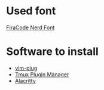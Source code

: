 # Used font

[FiraCode Nerd Font](https://www.nerdfonts.com/font-downloads)

# Software to install

- [vim-plug](https://github.com/junegunn/vim-plug)
- [Tmux Plugin Manager](https://github.com/tmux-plugins/tpm)
- [Alacritty](https://github.com/alacritty/alacritty)
